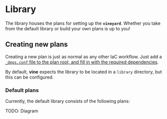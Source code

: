 # Library

The library houses the plans for setting up the **`vineyard`**. Whether you take from the default library or build your own plans is up to you!

## Creating new plans

Creating a new plan is just as normal as any other IaC workflow. Just add a [`_deps.conf` file to the plan root, and fill in with the required dependencies](./docs/dependency_configuration.md).

By default, **vine** expects the library to be located in a `library` directory, but this can be configured.

### Default plans

Currently, the default library consists of the following plans:

TODO: Diagram
